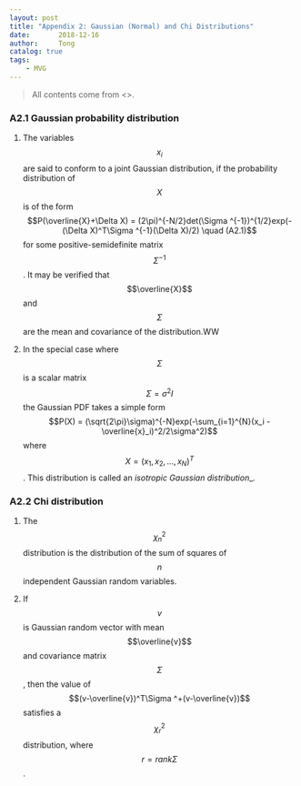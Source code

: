 ```yaml
---
layout: post
title: "Appendix 2: Gaussian (Normal) and Chi Distributions"
date:       2018-12-16
author:     Tong
catalog: true
tags:
    - MVG
---
```


> All contents come from <<Multiple View Geometry in Computer Vision>>.

### A2.1 Gaussian probability distribution

1. The variables $$x_i$$ are said to conform to a joint Gaussian distribution, if the probability distribution of $$X$$ is of the form $$P(\overline{X}+\Delta X) = (2\pi)^{-N/2}det(\Sigma ^{-1})^{1/2}exp(-(\Delta X)^T\Sigma ^{-1}(\Delta X)/2) \quad (A2.1)$$ for some positive-semidefinite matrix $$\Sigma ^{-1}$$. It may be verified that $$\overline{X}$$ and $$\Sigma$$ are the mean and covariance of the distribution.WW

2. In the special case where $$\Sigma$$ is a scalar matrix $$\Sigma = \sigma ^2I$$ the Gaussian PDF takes a simple form $$P(X) = (\sqrt{2\pi}\sigma)^{-N}exp(-\sum_{i=1}^{N}(x_i - \overline{x}_i)^2/2\sigma^2)$$ where $$X=(x_1,x_2,...,x_N)^T$$. This distribution is called an _isotropic Gaussian distribution__.

### A2.2 Chi distribution

1. The $$\chi ^2_n$$ distribution is the distribution of the sum of squares of $$n$$ independent Gaussian random variables.

2. If $$v$$ is Gaussian random vector with mean $$\overline{v}$$ and covariance matrix $$\Sigma$$, then the value of $$(v-\overline{v})^T\Sigma ^+(v-\overline{v})$$ satisfies a $$\chi ^2_r$$ distribution, where $$r = rank\Sigma$$.
